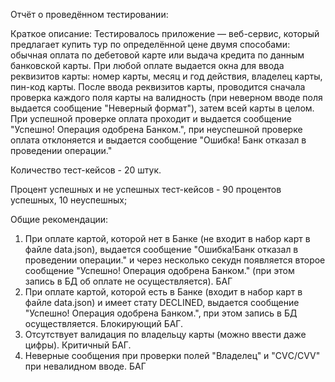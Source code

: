 Отчёт о проведённом тестировании:

Краткое описание:
Тестировалось приложение — веб-сервис, который предлагает купить тур по определённой цене двумя
способами: обычная оплата по дебетовой карте или выдача кредита по данным банковской карты.
При любой оплате выдается окна для ввода реквизитов карты: номер карты, месяц и год действия,
владелец карты, пин-код карты.
После ввода реквизитов карты, проводится сначала проверка каждого поля карты на валидность (при неверном 
вводе поля выдается сообщение "Неверный формат"), затем всей карты в целом. 
При успешной проверке оплата проходит и выдается сообщение "Успешно! Операция одобрена Банком.", 
при неуспешной проверке оплата отклоняется и выдается сообщение "Ошибка! Банк отказал в проведении операции." 

Количество тест-кейсов - 20 штук.

Процент успешных и не успешных тест-кейсов - 90 процентов успешных, 10 неуспешных;

Общие рекомендации: 
1. При оплате картой, которой нет в Банке (не входит в набор карт в файле data.json), выдается сообщение 
"Ошибка!Банк отказал в проведении операции." и через несколько секудн появляется второе сообщение "Успешно! 
Операция одобрена Банком." (при этом запись в БД об оплате не осуществляется). БАГ
2. При оплате картой, которой есть в Банке (входит в набор карт в файле data.json) и имеет стату DECLINED,
выдается сообщение "Успешно! Операция одобрена Банком.", при этом запись в БД осуществляется. Блокирующий БАГ.
3. Отсутствует валидация по владельцу карты (можно ввести даже цифры). Критичный БАГ.
4. Неверные сообщения при проверки полей "Владелец" и "СVС/СVV" при невалидном вводе. БАГ 